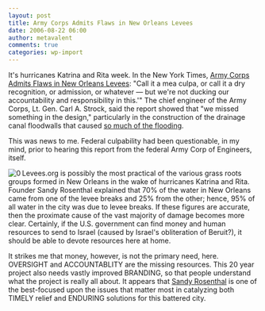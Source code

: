 ```yaml
---
layout: post
title: Army Corps Admits Flaws in New Orleans Levees
date: 2006-08-22 06:00
author: metavalent
comments: true
categories: wp-import
---
```

It's hurricanes Katrina and Rita week.  In the New York Times, <a href="http://levees.org/facts/sources/nytimes1.htm">Army Corps Admits Flaws in New Orleans Levees</a>: "Call it a mea culpa, or call it a dry recognition, or admission, or whatever — but we're not ducking our accountability and responsibility in this.'" The chief engineer of the Army Corps, Lt. Gen. Carl A. Strock, said the report showed that "we missed something in the design," particularly in the construction of the drainage canal floodwalls that caused <a href="http://levees.org/">so much of the flooding</a>.

This was news to me.  Federal culpability had been questionable, in my mind, prior to hearing this report from the federal Army Corp of Engineers, itself.

<!--Lead Photo --><a href="http://www.levees.org"><img src="http://img222.imageshack.us/img222/7176/logotemp1ju0.jpg" border="0" alt="0" align="left" /></a><!-- Commentary -->Levees.org is possibly the most practical of the various grass roots groups formed in New Orleans in the wake of hurricanes Katrina and Rita.  Founder Sandy Rosenthal explained that 70% of the water in New Orleans came from one of the levee breaks and 25% from the other; hence, 95% of all water in the city was due to levee breaks.  If these figures are accurate, then the proximate cause of the vast majority of damage becomes more clear.  Certainly, if the U.S. government can find money and human resources to send to Israel (caused by Israel's obliteration of Beruit?), it should be able to devote resources here at home.

It strikes me that money, however, is not the primary need, here.  OVERSIGHT and ACCOUNTABLITY are the missing resources.  This 20 year project also needs vastly improved BRANDING, so that people understand what the project is really all about.  It appears that <a href="http://www.levees.org/">Sandy Rosenthal</a> is one of the best-focused upon the issues that matter most in catalyzing both TIMELY relief and ENDURING solutions for this battered city.
